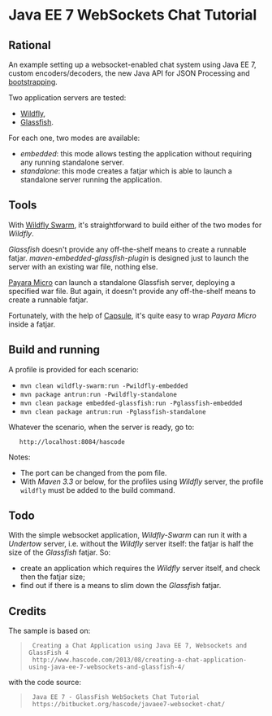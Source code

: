 # Java EE 7 WebSockets Chat Tutorial

## Rational

An example setting up a websocket-enabled chat system using Java EE 7, custom encoders/decoders, the new Java API for JSON Processing and [bootstrapping](https://en.wikipedia.org/wiki/Bootstrapping).

Two application servers are tested:
* [Wildfly](http://wildfly.org/),
* [Glassfish](https://glassfish.java.net/).

For each one, two modes are available:
* *embedded*: this mode allows testing the application without requiring any running standalone server.
* *standalone*: this mode creates a fatjar which is able to launch a standalone server running the application.

## Tools

With [Wildfly Swarm](http://wildfly.org/swarm/), it's straightforward to build either of the two modes for *Wildfly*. 

*Glassfish* doesn't provide any off-the-shelf means to create a runnable fatjar. *maven-embedded-glassfish-plugin* is designed just to launch the server with an existing war file, nothing else. 

[Payara Micro](http://www.payara.co.uk/introducing_payara_micro) can launch a standalone Glassfish server, deploying a specified war file. But again, it doesn't provide any off-the-shelf means to create a runnable fatjar.

Fortunately, with the help of [Capsule](http://www.capsule.io/), it's quite easy to wrap *Payara Micro* inside a fatjar.

## Build and running

A profile is provided for each scenario:
* `mvn clean wildfly-swarm:run -Pwildfly-embedded`
* `mvn package antrun:run -Pwildfly-standalone`
* `mvn clean package embedded-glassfish:run -Pglassfish-embedded`
* `mvn clean package antrun:run -Pglassfish-standalone`
   
Whatever the scenario, when the server is ready, go to:

       http://localhost:8084/hascode   
    
Notes:
* The port can be changed from the pom file.
* With *Maven 3.3* or below, for the profiles using *Wildfly* server, the profile `wildfly` must be added to the build command.  

## Todo

With the simple websocket application, *Wildfly-Swarm* can run it with a *Undertow* server, i.e. without the *Wildfly* server itself: the fatjar is half the size of the *Glassfish* fatjar. So:
* create an application which requires the *Wildfly* server itself, and check then the fatjar size;
* find out if there is a means to slim down the *Glassfish* fatjar.
    
## Credits

The sample is based on:
>      Creating a Chat Application using Java EE 7, Websockets and GlassFish 4
>      http://www.hascode.com/2013/08/creating-a-chat-application-using-java-ee-7-websockets-and-glassfish-4/

with the code source:
>      Java EE 7 - GlassFish WebSockets Chat Tutorial  
>      https://bitbucket.org/hascode/javaee7-websocket-chat/

    